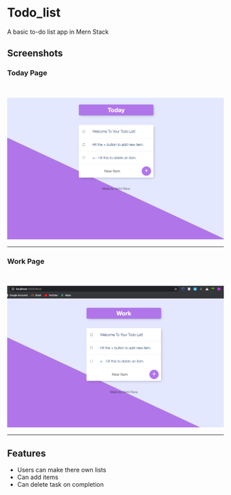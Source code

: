 # Todo_list
A basic to-do list app in Mern Stack

## Screenshots

### Today Page
<br/>
<p>
  <img src="/images/1.png" width="900"  />
</p>
<hr/>

### Work Page
<br/>
<p>
  <img src="/images/3.png" width="900"  />
</p>
<hr/>

## Features
- Users can make there own lists
- Can add items
- Can delete task on completion
